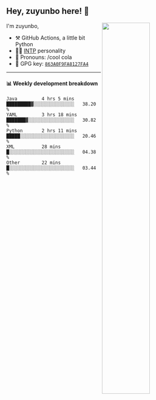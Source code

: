 

## Hey, zuyunbo here! :wave: 
[<img align="right" width="50%" src="https://github-readme-stats.vercel.app/api?username=zuyunbo&theme=dark&show_icons=true">](https://metrics.lecoq.io/ouuan?template=classic)

I'm zuyunbo,

-   :hammer_and_pick: GitHub Actions, a little bit Python
-   :man_scientist: [INTP](https://www.16personalities.com/profiles/3302586f07ca3) personality
-   :man: Pronouns: /cool cola
-   :key: GPG key: [`863A0F9FA8127FA4`](https://github.com/zuyunbo.gpg)

---

#### :bar_chart: Weekly development breakdown
<!--START_SECTION:waka-->

```text
Java         4 hrs 5 mins    █████████▓░░░░░░░░░░░░░░░   38.20 %
YAML         3 hrs 18 mins   ███████▓░░░░░░░░░░░░░░░░░   30.82 %
Python       2 hrs 11 mins   █████░░░░░░░░░░░░░░░░░░░░   20.46 %
XML          28 mins         █░░░░░░░░░░░░░░░░░░░░░░░░   04.38 %
Other        22 mins         █░░░░░░░░░░░░░░░░░░░░░░░░   03.44 %
```

<!--END_SECTION:waka-->

